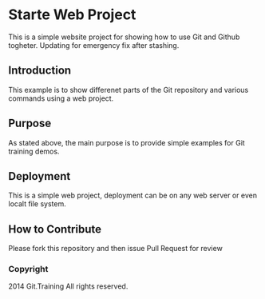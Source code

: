# Starte Web Project

This is a simple website project for
showing how to use Git and Github togheter.
Updating for emergency fix after stashing.

## Introduction

This example is to show differenet parts 
of the Git repository and various commands
using a web project.

## Purpose

As stated above, the main purpose is to
provide simple examples for Git training
demos.

## Deployment

This is a simple web project, deployment
can be on any web server or even localt
file system.

## How to Contribute

Please fork this repository and then issue Pull Request for 
review

### Copyright
2014 Git.Training All rights reserved.